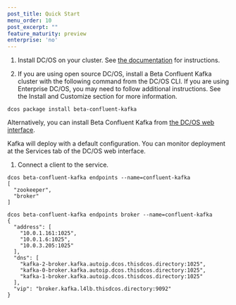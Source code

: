 ```yaml
---
post_title: Quick Start
menu_order: 10
post_excerpt: ""
feature_maturity: preview
enterprise: 'no'
---
```


1. Install DC/OS on your cluster. See [the documentation](https://docs.mesosphere.com/latest/administration/installing/) for instructions.

1.  If you are using open source DC/OS, install a Beta Confluent Kafka cluster with the following command from the DC/OS CLI. If you are using Enterprise DC/OS, you may need to follow additional instructions. See the Install and Customize section for more information.

```
dcos package install beta-confluent-kafka
```
<!-- stopped here -->
   Alternatively, you can install Beta Confluent Kafka from [the DC/OS web interface](https://docs.mesosphere.com/latest/usage/webinterface/).

Kafka will deploy with a default configuration. You can monitor deployment at the Services tab of the DC/OS web interface.

1. Connect a client to the service.
```
dcos beta-confluent-kafka endpoints --name=confluent-kafka
[
  "zookeeper",
  "broker"
]
```
```
dcos beta-confluent-kafka endpoints broker --name=confluent-kafka
{
  "address": [
    "10.0.1.161:1025",
    "10.0.1.6:1025",
    "10.0.3.205:1025"
  ],
  "dns": [
    "kafka-2-broker.kafka.autoip.dcos.thisdcos.directory:1025",
    "kafka-0-broker.kafka.autoip.dcos.thisdcos.directory:1025",
    "kafka-1-broker.kafka.autoip.dcos.thisdcos.directory:1025"
  ],
  "vip": "broker.kafka.l4lb.thisdcos.directory:9092"
}
```
